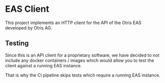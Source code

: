 # EAS Client

This project implements an HTTP client for the API of the Otris EAS developed
by Otris AG.

## Testing

Since this is an API client for a proprietary software, we have decided to not include any docker containers / images
which would allow you to test the client against a running EAS instance.

That is why the CI pipeline skips tests which require a running EAS instance.
